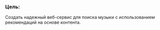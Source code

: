 ### Цель:

Создать надежный веб-сервис для поиска музыки с использованием рекомендаций на основе контента.
